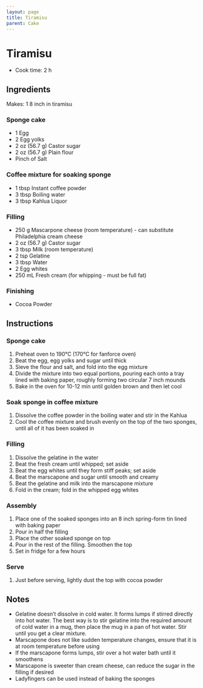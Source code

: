 ```yaml
---
layout: page
title: Tiramisu
parent: Cake
---
```


# Tiramisu

- Cook time: 2 h

## Ingredients

Makes: 1 8 inch in tiramisu

### Sponge cake

- 1 Egg
- 2 Egg yolks
- 2 oz (56.7 g) Castor sugar
- 2 oz (56.7 g) Plain flour
- Pinch of Salt

### Coffee mixture for soaking sponge

- 1 tbsp Instant coffee powder
- 3 tbsp Boiling water
- 3 tbsp Kahlua Liquor

### Filling

- 250 g Mascarpone cheese (room temperature) - can substitute Philadelphia cream cheese
- 2 oz (56.7 g) Castor sugar
- 3 tbsp Milk (room temperature)
- 2 tsp Gelatine
- 3 tbsp Water
- 2 Egg whites
- 250 mL Fresh cream (for whipping - must be full fat)

### Finishing

- Cocoa Powder

## Instructions

### Sponge cake

1. Preheat oven to 190°C (170°C for fanforce oven)
2. Beat the egg, egg yolks and sugar until thick
3. Sieve the flour and salt, and fold into the egg mixture
4. Divide the mixture into two equal portions, pouring each onto a tray lined with baking paper, roughly forming two circular 7 inch mounds
5. Bake in the oven for 10-12 min until golden brown and then let cool

### Soak sponge in coffee mixture

1. Dissolve the coffee powder in the boiling water and stir in the Kahlua
2. Cool the coffee mixture and brush evenly on the top of the two sponges, until all of it has been soaked in

### Filling

1. Dissolve the gelatine in the water
2. Beat the fresh cream until whipped; set aside
3. Beat the egg whites until they form stiff peaks; set aside
4. Beat the marscapone and sugar until smooth and creamy
5. Beat the gelatine and milk into the marscapone mixture
6. Fold in the cream; fold in the whipped egg whites

### Assembly

1. Place one of the soaked sponges into an 8 inch spring-form tin lined with baking paper
2. Pour in half the filling
3. Place the other soaked sponge on top
4. Pour in the rest of the filling. Smoothen the top
5. Set in fridge for a few hours

### Serve

1. Just before serving, lightly dust the top with cocoa powder

## Notes

- Gelatine doesn’t dissolve in cold water. It forms lumps if stirred directly into hot water. The best way is to stir gelatine into the required amount of cold water in a mug, then place the mug in a pan of hot water. Stir until you get a clear mixture.
- Marscapone does not like sudden temperature changes, ensure that it is at room temperature before using
- If the marscapone forms lumps, stir over a hot water bath until it smoothens
- Marscapone is sweeter than cream cheese, can reduce the sugar in the filling if desired
- Ladyfingers can be used instead of baking the sponges
